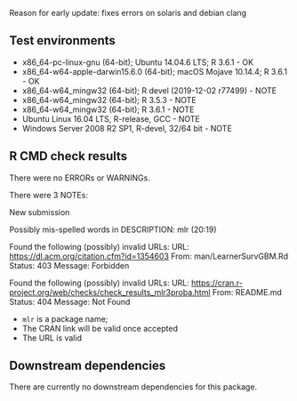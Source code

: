 Reason for early update: fixes errors on solaris and debian clang

## Test environments
* x86_64-pc-linux-gnu (64-bit); Ubuntu 14.04.6 LTS;  R 3.6.1 - OK
* x86_64-w64-apple-darwin15.6.0 (64-bit); macOS Mojave 10.14.4; R 3.6.1 - OK
* x86_64-w64_mingw32 (64-bit); R devel (2019-12-02 r77499) - NOTE
* x86_64-w64_mingw32 (64-bit); R 3.5.3 - NOTE
* x86_64-w64_mingw32 (64-bit); R 3.6.1 - NOTE
* Ubuntu Linux 16.04 LTS, R-release, GCC - NOTE
* Windows Server 2008 R2 SP1, R-devel, 32/64 bit - NOTE

## R CMD check results
There were no ERRORs or WARNINGs.

There were 3 NOTEs:

New submission

Possibly mis-spelled words in DESCRIPTION:
  mlr (20:19)

Found the following (possibly) invalid URLs:
  URL: https://dl.acm.org/citation.cfm?id=1354603
    From: man/LearnerSurvGBM.Rd
    Status: 403
    Message: Forbidden
    
Found the following (possibly) invalid URLs:
   URL: https://cran.r-project.org/web/checks/check_results_mlr3proba.html
   From: README.md
   Status: 404
   Message: Not Found
    
  * `mlr` is a package name;
  * The CRAN link will be valid once accepted
  * The URL is valid
  
## Downstream dependencies
There are currently no downstream dependencies for this package.
